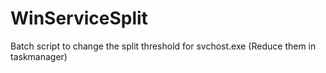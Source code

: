# WinServiceSplit
Batch script to change the split threshold for svchost.exe (Reduce them in taskmanager)
